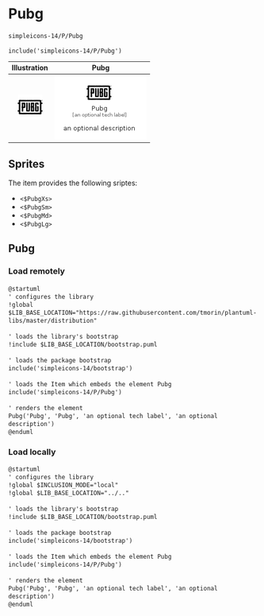 # Pubg


```text
simpleicons-14/P/Pubg
```

```text
include('simpleicons-14/P/Pubg')
```



| Illustration | Pubg |
| :---: | :---: |
| ![illustration for Illustration](../../simpleicons-14/P/Pubg.png) | ![illustration for Pubg](../../simpleicons-14/P/Pubg.Local.png) |



## Sprites
The item provides the following sriptes:

- `<$PubgXs>`
- `<$PubgSm>`
- `<$PubgMd>`
- `<$PubgLg>`





## Pubg

### Load remotely
```plantuml
@startuml
' configures the library
!global $LIB_BASE_LOCATION="https://raw.githubusercontent.com/tmorin/plantuml-libs/master/distribution"

' loads the library's bootstrap
!include $LIB_BASE_LOCATION/bootstrap.puml

' loads the package bootstrap
include('simpleicons-14/bootstrap')

' loads the Item which embeds the element Pubg
include('simpleicons-14/P/Pubg')

' renders the element
Pubg('Pubg', 'Pubg', 'an optional tech label', 'an optional description')
@enduml
```

### Load locally
```plantuml
@startuml
' configures the library
!global $INCLUSION_MODE="local"
!global $LIB_BASE_LOCATION="../.."

' loads the library's bootstrap
!include $LIB_BASE_LOCATION/bootstrap.puml

' loads the package bootstrap
include('simpleicons-14/bootstrap')

' loads the Item which embeds the element Pubg
include('simpleicons-14/P/Pubg')

' renders the element
Pubg('Pubg', 'Pubg', 'an optional tech label', 'an optional description')
@enduml
```


